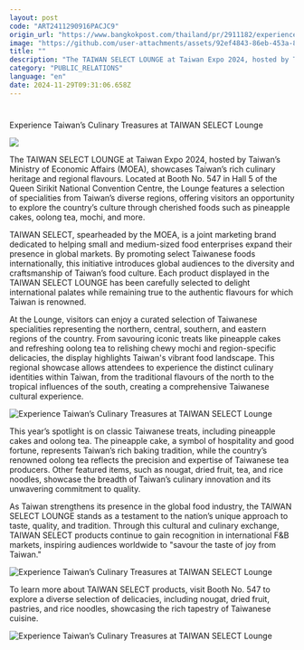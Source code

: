 ```yaml
---
layout: post
code: "ART2411290916PACJC9"
origin_url: "https://www.bangkokpost.com/thailand/pr/2911182/experience-taiwans-culinary-treasures-at-taiwan-select-lounge-"
image: "https://github.com/user-attachments/assets/92ef4843-86eb-453a-80d9-29dba75a8ccb"
title: ""
description: "The TAIWAN SELECT LOUNGE at Taiwan Expo 2024, hosted by Taiwan’s Ministry of Economic Affairs (MOEA), showcases Taiwan’s rich culinary heritage and regional flavours. Located at Booth No. 547 in Hall 5 of the Queen Sirikit National Convention Centre, the Lounge features a selection of specialities from Taiwan’s diverse regions, offering visitors an opportunity to explore the country’s culture through cherished foods such as pineapple cakes, oolong tea, mochi, and more."
category: "PUBLIC_RELATIONS"
language: "en"
date: 2024-11-29T09:31:06.658Z
---
```


# 

Experience Taiwan’s Culinary Treasures at TAIWAN SELECT Lounge

![](https://github.com/user-attachments/assets/40eb5198-8ad4-4d66-b6a2-16ea67beeed2)

The TAIWAN SELECT LOUNGE at Taiwan Expo 2024, hosted by Taiwan’s Ministry of Economic Affairs (MOEA), showcases Taiwan’s rich culinary heritage and regional flavours. Located at Booth No. 547 in Hall 5 of the Queen Sirikit National Convention Centre, the Lounge features a selection of specialities from Taiwan’s diverse regions, offering visitors an opportunity to explore the country’s culture through cherished foods such as pineapple cakes, oolong tea, mochi, and more. 

TAIWAN SELECT, spearheaded by the MOEA, is a joint marketing brand dedicated to helping small and medium-sized food enterprises expand their presence in global markets. By promoting select Taiwanese foods internationally, this initiative introduces global audiences to the diversity and craftsmanship of Taiwan’s food culture. Each product displayed in the TAIWAN SELECT LOUNGE has been carefully selected to delight international palates while remaining true to the authentic flavours for which Taiwan is renowned. 

At the Lounge, visitors can enjoy a curated selection of Taiwanese specialities representing the northern, central, southern, and eastern regions of the country. From savouring iconic treats like pineapple cakes and refreshing oolong tea to relishing chewy mochi and region-specific delicacies, the display highlights Taiwan's vibrant food landscape. This regional showcase allows attendees to experience the distinct culinary identities within Taiwan, from the traditional flavours of the north to the tropical influences of the south, creating a comprehensive Taiwanese cultural experience.  

![Experience Taiwan’s Culinary Treasures at TAIWAN SELECT Lounge ](https://github.com/user-attachments/assets/ec99806b-3625-428e-9e90-48a931fe6266)

This year’s spotlight is on classic Taiwanese treats, including pineapple cakes and oolong tea. The pineapple cake, a symbol of hospitality and good fortune, represents Taiwan’s rich baking tradition, while the country’s renowned oolong tea reflects the precision and expertise of Taiwanese tea producers. Other featured items, such as nougat, dried fruit, tea, and rice noodles, showcase the breadth of Taiwan’s culinary innovation and its unwavering commitment to quality. 

As Taiwan strengthens its presence in the global food industry, the TAIWAN SELECT LOUNGE stands as a testament to the nation’s unique approach to taste, quality, and tradition. Through this cultural and culinary exchange, TAIWAN SELECT products continue to gain recognition in international F&B markets, inspiring audiences worldwide to "savour the taste of joy from Taiwan." 

![Experience Taiwan’s Culinary Treasures at TAIWAN SELECT Lounge ](https://github.com/user-attachments/assets/7457fe62-d5b8-40c8-ae2a-64ecf722e829)

To learn more about TAIWAN SELECT products, visit Booth No. 547 to explore a diverse selection of delicacies, including nougat, dried fruit, pastries, and rice noodles, showcasing the rich tapestry of Taiwanese cuisine. 

![Experience Taiwan’s Culinary Treasures at TAIWAN SELECT Lounge ](https://github.com/user-attachments/assets/645b4a81-1375-43fa-bc81-8c23aebf337a)